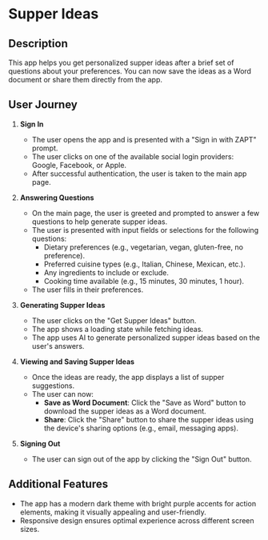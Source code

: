 # Supper Ideas

## Description

This app helps you get personalized supper ideas after a brief set of questions about your preferences. You can now save the ideas as a Word document or share them directly from the app.

## User Journey

1. **Sign In**

    - The user opens the app and is presented with a "Sign in with ZAPT" prompt.
    - The user clicks on one of the available social login providers: Google, Facebook, or Apple.
    - After successful authentication, the user is taken to the main app page.

2. **Answering Questions**

    - On the main page, the user is greeted and prompted to answer a few questions to help generate supper ideas.
    - The user is presented with input fields or selections for the following questions:
        - Dietary preferences (e.g., vegetarian, vegan, gluten-free, no preference).
        - Preferred cuisine types (e.g., Italian, Chinese, Mexican, etc.).
        - Any ingredients to include or exclude.
        - Cooking time available (e.g., 15 minutes, 30 minutes, 1 hour).
    - The user fills in their preferences.

3. **Generating Supper Ideas**

    - The user clicks on the "Get Supper Ideas" button.
    - The app shows a loading state while fetching ideas.
    - The app uses AI to generate personalized supper ideas based on the user's answers.

4. **Viewing and Saving Supper Ideas**

    - Once the ideas are ready, the app displays a list of supper suggestions.
    - The user can now:
        - **Save as Word Document**: Click the "Save as Word" button to download the supper ideas as a Word document.
        - **Share**: Click the "Share" button to share the supper ideas using the device's sharing options (e.g., email, messaging apps).

5. **Signing Out**

    - The user can sign out of the app by clicking the "Sign Out" button.

## Additional Features

- The app has a modern dark theme with bright purple accents for action elements, making it visually appealing and user-friendly.
- Responsive design ensures optimal experience across different screen sizes.